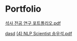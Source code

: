 # Portfolio
[석사 전공 연구 포트폴리오.pdf](https://github.com/WooseokSong2/Portfolio/files/14950143/default.pdf)

[dasd](chrome-extension://oemmndcbldboiebfnladdacbdfmadadm/file:///C:/Users/Songwooseok/Desktop/(4)%20NLP%20Scientist%20%EC%86%A1%EC%9A%B0%EC%84%9D.pdf)
[(4) NLP Scientist 송우석.pdf](https://github.com/user-attachments/files/16411828/4.NLP.Scientist.pdf)
